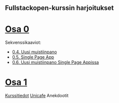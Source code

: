 ## Fullstackopen-kurssin harjoitukset
# [Osa 0](https://github.com/campingmusic/fullstackopen-palautukset/tree/master/osa0)
  Sekvenssikaaviot:
  * [0.4. Uusi muistiinpano](https://github.com/campingmusic/fullstackopen-palautukset/blob/master/osa0/uusi-muistiinpano.png)
  * [0.5. Single Page App](https://github.com/campingmusic/fullstackopen-palautukset/blob/master/osa0/single-page-app.png)
  * [0.6. Uusi muistiinpano Single Page Appissa](https://github.com/campingmusic/fullstackopen-palautukset/blob/master/osa0/single-page-app-uusi-muistiinpano.png)
# [Osa 1](https://github.com/campingmusic/fullstackopen-palautukset/tree/master/osa1)
[Kurssitiedot](https://github.com/campingmusic/fullstackopen-palautukset/tree/master/osa1/kurssitiedot)
[Unicafe](https://github.com/campingmusic/fullstackopen-palautukset/tree/master/osa1/unicafe)
Anekdootit
